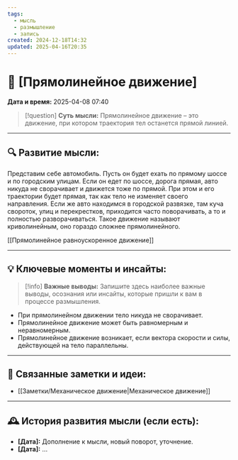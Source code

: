 ```yaml
---
tags:
  - мысль
  - размышление
  - запись
created: 2024-12-18T14:32
updated: 2025-04-16T20:35
---
```


# 💭  [Прямолинейное движение]

**Дата и время:** 2025-04-08 07:40

> [!question] **Суть мысли:**
> Прямолинейное движение – это движение, при котором траектория тел останется прямой линией.

---

## 🔍 Развитие мысли:

Представим себе автомобиль. Пусть он будет ехать по прямому шоссе и по городским улицам. Если он едет по шоссе, дорога прямая, авто никуда не сворачивает и движется тоже по прямой. При этом и его траектории будет прямая, так как тело не изменяет своего направления. Если же авто находимся в городской развязке, там куча свороток, улиц и перекрестков, приходится часто поворачивать, а то и полностью разворачиваться. Такое движение называют криволинейным, оно гораздо сложнее прямолинейного.

[[Прямолинейное равноускоренное движение]]

---

## 💡 Ключевые моменты и инсайты:

> [!info] **Важные выводы:**
> Запишите здесь наиболее важные выводы, осознания или инсайты, которые пришли к вам в процессе размышления.

- При прямолинейном движении тело никуда не сворачивает.
- Прямолинейное движение может быть равномерным и неравномерным.
- Прямолинейное движение возникает, если вектора скорости и силы, действующей на тело параллельны.

---

## 🔄 Связанные заметки и идеи:

- [[Заметки/Механическое движение|Механическое движение]]

---

## 🕰️ История развития мысли (если есть):

* **[Дата]:**  Дополнение к мысли, новый поворот, уточнение.
* **[Дата]:**  ...